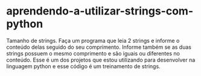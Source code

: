 # aprendendo-a-utilizar-strings-com-python
Tamanho de strings. Faça um programa que leia 2 strings e informe o conteúdo delas seguido do seu comprimento. Informe também se as duas strings possuem o mesmo comprimento e são iguais ou diferentes no conteúdo.
Esse é um dos projetos que estou utilizando para desenvolver na linguagem python e esse código é um treinamento de strings.
